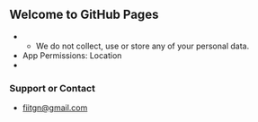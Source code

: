 ## Welcome to GitHub Pages

- - We do not collect, use or store any of your personal data.
- App Permissions: Location
- 
### Support or Contact

- fiitgn@gmail.com
